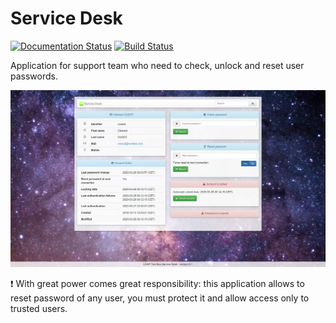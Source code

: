 # Service Desk

[![Documentation Status](https://readthedocs.org/projects/service-desk/badge/?version=latest)](https://service-desk.readthedocs.io/en/latest/?badge=latest)
[![Build Status](https://travis-ci.org/ltb-project/service-desk.svg?branch=master)](https://travis-ci.org/ltb-project/service-desk)

Application for support team who need to check, unlock and reset user passwords.

![Screenshot](ltb_sd_screenshot.jpg)

:exclamation: With great power comes great responsibility: this application allows to reset password of any user, you must protect it and allow access only to trusted users.
